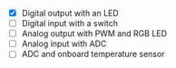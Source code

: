 - [x] Digital output with an LED
- [ ] Digital input with a switch
- [ ] Analog output with PWM and RGB LED
- [ ] Analog input with ADC
- [ ] ADC and onboard temperature sensor
